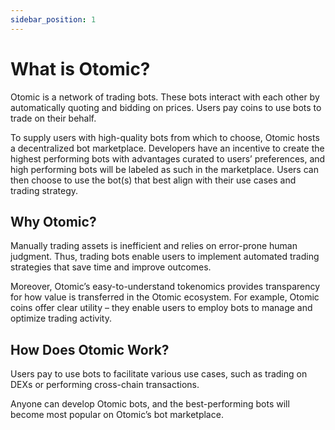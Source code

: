 ```yaml
---
sidebar_position: 1
---
```

# What is Otomic?

Otomic is a network of trading bots. These bots interact with each other by automatically quoting and bidding on prices. Users pay coins to use bots to trade on their behalf. 

To supply users with high-quality bots from which to choose, Otomic hosts a decentralized bot marketplace. Developers have an incentive to create the highest performing bots with advantages curated to users’ preferences, and high performing bots will be labeled as such in the marketplace. Users can then choose to use the bot(s) that best align with their use cases and trading strategy.

## Why Otomic?

Manually trading assets is inefficient and relies on error-prone human judgment. Thus, trading bots enable users to implement automated trading strategies that save time and improve outcomes.

Moreover, Otomic’s easy-to-understand tokenomics provides transparency for how value is transferred in the Otomic ecosystem. For example, Otomic coins offer clear utility – they enable users to employ bots to manage and optimize trading activity.

## How Does Otomic Work?

Users pay to use bots to facilitate various use cases, such as trading on DEXs or performing cross-chain transactions.

Anyone can develop Otomic bots, and the best-performing bots will become most popular on Otomic’s bot marketplace.
